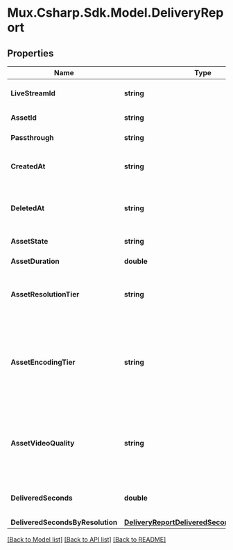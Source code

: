 # Mux.Csharp.Sdk.Model.DeliveryReport

## Properties

Name | Type | Description | Notes
------------ | ------------- | ------------- | -------------
**LiveStreamId** | **string** | Unique identifier for the live stream that created the asset. | [optional] 
**AssetId** | **string** | Unique identifier for the asset. | [optional] 
**Passthrough** | **string** | The &#x60;passthrough&#x60; value for the asset. | [optional] 
**CreatedAt** | **string** | Time at which the asset was created. Measured in seconds since the Unix epoch. | [optional] 
**DeletedAt** | **string** | If exists, time at which the asset was deleted. Measured in seconds since the Unix epoch. | [optional] 
**AssetState** | **string** | The state of the asset. | [optional] 
**AssetDuration** | **double** | The duration of the asset in seconds. | [optional] 
**AssetResolutionTier** | **string** | The resolution tier that the asset was ingested at, affecting billing for ingest &amp; storage | [optional] 
**AssetEncodingTier** | **string** | This field is deprecated. Please use &#x60;asset_video_quality&#x60; instead. The encoding tier that the asset was ingested at. [See the video quality guide for more details.](https://docs.mux.com/guides/use-encoding-tiers) | [optional] 
**AssetVideoQuality** | **string** | The video quality that the asset was ingested at. This field replaces &#x60;asset_encoding_tier&#x60;. [See the video quality guide for more details.](https://docs.mux.com/guides/use-encoding-tiers) | [optional] 
**DeliveredSeconds** | **double** | Total number of delivered seconds during this time window. | [optional] 
**DeliveredSecondsByResolution** | [**DeliveryReportDeliveredSecondsByResolution**](DeliveryReportDeliveredSecondsByResolution.md) |  | [optional] 

[[Back to Model list]](../README.md#documentation-for-models) [[Back to API list]](../README.md#documentation-for-api-endpoints) [[Back to README]](../README.md)

